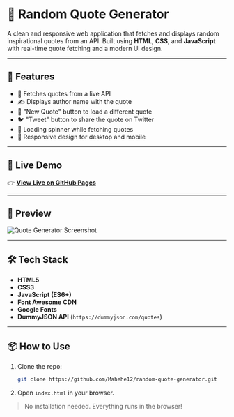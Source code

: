 # 🌟 Random Quote Generator

A clean and responsive web application that fetches and displays random inspirational quotes from an API. Built using **HTML**, **CSS**, and **JavaScript** with real-time quote fetching and a modern UI design.

---

## 🚀 Features

- 🎯 Fetches quotes from a live API
- ✍️ Displays author name with the quote
- 🔁 "New Quote" button to load a different quote
- 🐦 "Tweet" button to share the quote on Twitter
- 🔄 Loading spinner while fetching quotes
- 📱 Responsive design for desktop and mobile

---

## 🔗 Live Demo

👉 [**View Live on GitHub Pages**](https://mahehe12.github.io/random-quote-generator/)

---

## 📸 Preview

![Quote Generator Screenshot](![image](https://github.com/user-attachments/assets/b3d38af7-a6ee-459c-b54d-347c0e952c22))

---

## 🛠️ Tech Stack

- **HTML5**
- **CSS3**
- **JavaScript (ES6+)**
- **Font Awesome CDN**
- **Google Fonts**
- **DummyJSON API** (`https://dummyjson.com/quotes`)

---

## 📦 How to Use

1. Clone the repo:
   ```bash
   git clone https://github.com/Mahehe12/random-quote-generator.git
   ```

2. Open `index.html` in your browser.

> No installation needed. Everything runs in the browser!

